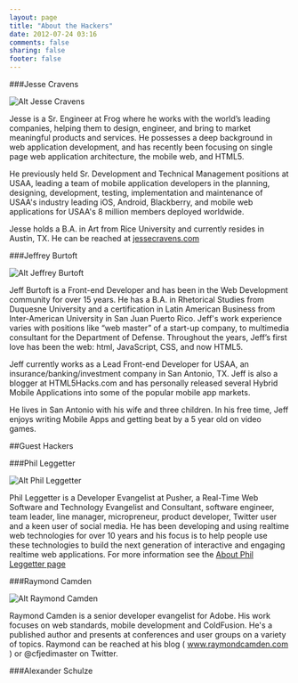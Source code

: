 ```yaml
---
layout: page
title: "About the Hackers"
date: 2012-07-24 03:16
comments: false
sharing: false
footer: false
---
```

###Jesse Cravens

![Alt Jesse Cravens](/images/jesse_frog2.jpeg "Jesse Cravens")

Jesse is a Sr. Engineer at Frog where he works with the world’s leading companies, helping them to design, engineer, and bring to market meaningful products and services. He possesses a deep background in web application development, and has recently been focusing on single page web application architecture, the mobile web, and HTML5. 

He previously held Sr. Development and Technical Management positions at USAA, leading a team of mobile application developers in the planning, designing, development, testing, implementation and maintenance of USAA's industry leading iOS, Android, Blackberry, and mobile web applications for USAA's 8 million members deployed worldwide.

Jesse holds a B.A. in Art from Rice University and currently resides in Austin, TX. He can be reached at [jessecravens.com](http://www.jessecravens.com)

###Jeffrey Burtoft

![Alt Jeffrey Burtoft](/images/jeff_burtoft.jpeg "Jeffrey Burtoft")

Jeff Burtoft is a Front-end Developer and has been in the Web Development community for over 15 years. He has a B.A. in Rhetorical Studies from Duquesne University and a certification in Latin American Business from Inter-American University in San Juan Puerto Rico. Jeff's work experience varies with positions like “web master” of a start-up company, to multimedia consultant for the Department of Defense.  Throughout the years, Jeff’s first love has been the web: html, JavaScript, CSS, and now HTML5.

Jeff currently works as a Lead Front-end Developer for USAA, an insurance/banking/investment company in San Antonio, TX.  Jeff is also a blogger at HTML5Hacks.com and has personally released several Hybrid Mobile Applications into some of the popular mobile app markets.

He lives in San Antonio with his wife and three children. In his free time, Jeff enjoys writing Mobile Apps and getting beat by a 5 year old on video games.

##Guest Hackers

###Phil Leggetter

![Alt Phil Leggetter](/images/legetter.png "Phil Leggetter")

Phil Leggetter is a Developer Evangelist at Pusher, a Real-Time Web Software and Technology Evangelist and Consultant, software engineer, team leader, line manager, micropreneur, product developer, Twitter user and a keen user of social media. He has been developing and using realtime web technologies for over 10 years and his focus is to help people use these technologies to build the next generation of interactive and engaging realtime web applications. For more information see the [About Phil Leggetter page](http://www.leggetter.co.uk/about-phil-leggetter)

###Raymond Camden

![Alt Raymond Camden](/images/camden.jpeg "Raymond Camden")

Raymond Camden is a senior developer evangelist for Adobe. His work focuses on web standards, mobile development and ColdFusion. He's a published author and presents at conferences and user groups on a variety of topics. Raymond can be reached at his blog ( www.raymondcamden.com ) or @cfjedimaster on Twitter.

###Alexander Schulze
